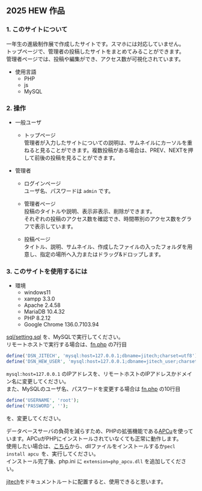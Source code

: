 ## 2025 HEW 作品

### 1. このサイトについて
一年生の進級制作展で作成したサイトです。スマホには対応していません。  
トップページで、管理者の投稿したサイトをまとめてみることができます。  
管理者ページでは、投稿や編集ができ、アクセス数が可視化されています。
- 使用言語
  - PHP
  - js
  - MySQL

### 2. 操作
- 一般ユーザ
  - トップページ  
  管理者が入力したサイトについての説明は、サムネイルにカーソルを重ねると見ることができます。複数投稿がある場合は、PREV、NEXTを押して前後の投稿を見ることができます。


- 管理者
  - ログインページ  
  ユーザ名、パスワードは ```admin``` です。  

  - 管理者ページ  
  投稿のタイトルや説明、表示非表示、削除ができます。  
  それぞれの投稿のアクセス数を確認でき、時間帯別のアクセス数をグラフで表示しています。  

  - 投稿ページ  
  タイトル、説明、サムネイル、作成したファイルの入ったフォルダを用意し、指定の場所へ入力またはドラッグ&ドロップします。


### 3. このサイトを使用するには
- 環境
  - windows11
  - xampp 3.3.0
  - Apache 2.4.58
  - MariaDB 10.4.32
  - PHP 8.2.12
  - Google Chrome 136.0.7103.94  


[sql/setting.sql](https://github.com/RyOkEeeesh/jitech/blob/main/sql/setting.sql) を、MySQLで実行してください。  
リモートホストで実行する場合は、[fn.php](https://github.com/RyOkEeeesh/jitech/blob/main/jitech/fn.php) の7行目
``` PHP
define('DSN_JITECH', 'mysql:host=127.0.0.1;dbname=jitech;charset=utf8');
define('DSN_HEW_USER', 'mysql:host=127.0.0.1;dbname=jitech_user;charset=utf8');
```
```mysql:host=127.0.0.1``` のIPアドレスを、リモートホストのIPアドレスかドメイン名に変更してください。  
また、MySQLのユーザ名、パスワードを変更する場合は [fn.php](https://github.com/RyOkEeeesh/jitech/blob/main/jitech/fn.php) の10行目
```PHP
define('USERNAME', 'root');
define('PASSWORD', '');
```
を、変更してください。  


データベースサーバの負荷を減らすため、PHPの拡張機能である[APCu](https://www.php.net/manual/ja/book.apcu.php)を使っています。APCuがPHPにインストールされていなくても正常に動作します。  
使用したい場合は、[こちら](https://pecl.php.net/package/APCu)から、dllファイルをインストールするか```pecl install apcu ```を、実行してください。  
インストール完了後、php.ini に ```extension=php_apcu.dll``` を追加してください。  

[jitech](https://github.com/RyOkEeeesh/jitech/tree/main/jitech)をドキュメントルートに配置すると、使用できると思います。
